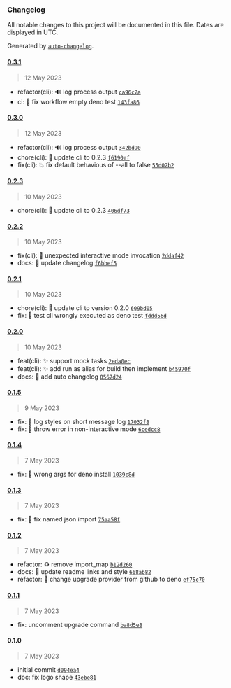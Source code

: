 ### Changelog

All notable changes to this project will be documented in this file. Dates are
displayed in UTC.

Generated by [`auto-changelog`](https://github.com/CookPete/auto-changelog).

#### [0.3.1](https://github.com/JOTSR/pita-cli/compare/0.3.0...0.3.1)

> 12 May 2023

- refactor(cli): :loud_sound: log process output
  [`ca96c2a`](https://github.com/JOTSR/pita-cli/commit/ca96c2aaa96458810f1d3e428ec487b7785daf78)
- ci: :bug: fix workflow empty deno test
  [`143fa86`](https://github.com/JOTSR/pita-cli/commit/143fa86f0090169e70edc6c04885d26522d0b95c)

#### [0.3.0](https://github.com/JOTSR/pita-cli/compare/0.2.3...0.3.0)

> 12 May 2023

- refactor(cli): :loud_sound: log process output
  [`342bd90`](https://github.com/JOTSR/pita-cli/commit/342bd90d390520d67690a1976e630a382844d522)
- chore(cli): :bookmark: update cli to 0.2.3
  [`f6190ef`](https://github.com/JOTSR/pita-cli/commit/f6190ef53692c9c2fe76378daaf8a51a16c62d36)
- fix(cli): :boom: fix default behavious of --all to false
  [`55d02b2`](https://github.com/JOTSR/pita-cli/commit/55d02b20dd0ba0cc053ee0c6f292a8bea4932e05)

#### [0.2.3](https://github.com/JOTSR/pita-cli/compare/0.2.2...0.2.3)

> 10 May 2023

- chore(cli): :bookmark: update cli to 0.2.3
  [`406df73`](https://github.com/JOTSR/pita-cli/commit/406df73b955d4a336a4006e894dfad54a6135d04)

#### [0.2.2](https://github.com/JOTSR/pita-cli/compare/0.2.1...0.2.2)

> 10 May 2023

- fix(cli): :bug: unexpected interactive mode invocation
  [`2ddaf42`](https://github.com/JOTSR/pita-cli/commit/2ddaf42dc432eefacfd9f425be62bf149b8795e9)
- docs: :memo: update changelog
  [`f6bbef5`](https://github.com/JOTSR/pita-cli/commit/f6bbef5303b174ce245e2ca4ad1770e1aea32f51)

#### [0.2.1](https://github.com/JOTSR/pita-cli/compare/0.2.0...0.2.1)

> 10 May 2023

- chore(cli): :bookmark: update cli to version 0.2.0
  [`609bd05`](https://github.com/JOTSR/pita-cli/commit/609bd05d5cce01104e60b8c157c2aa5f79ca1716)
- fix: :truck: test cli wrongly executed as deno test
  [`fddd56d`](https://github.com/JOTSR/pita-cli/commit/fddd56d46a82d5f869c1fda17e7f306ac3c450a0)

#### [0.2.0](https://github.com/JOTSR/pita-cli/compare/0.1.5...0.2.0)

> 10 May 2023

- feat(cli): :sparkles: support mock tasks
  [`2eda0ec`](https://github.com/JOTSR/pita-cli/commit/2eda0ec7e965eb41f79aefcc2d6286601e6bad18)
- feat(cli): :sparkles: add run as alias for build then implement
  [`b45970f`](https://github.com/JOTSR/pita-cli/commit/b45970fae27100e6f96e050e734ec1c87e9cf2d4)
- docs: :memo: add auto changelog
  [`0567d24`](https://github.com/JOTSR/pita-cli/commit/0567d245e6d0d971e6bab96f0685809c3de48ba4)

#### [0.1.5](https://github.com/JOTSR/pita-cli/compare/0.1.4...0.1.5)

> 9 May 2023

- fix: :bug: log styles on short message log
  [`17032f8`](https://github.com/JOTSR/pita-cli/commit/17032f8a821d73f2dfc1309fd8901991af3c3792)
- fix: :bug: throw error in non-interactive mode
  [`6cedcc8`](https://github.com/JOTSR/pita-cli/commit/6cedcc88695a2cbb37024d91845b7045be02cbdd)

#### [0.1.4](https://github.com/JOTSR/pita-cli/compare/0.1.3...0.1.4)

> 7 May 2023

- fix: :bug: wrong args for deno install
  [`1039c8d`](https://github.com/JOTSR/pita-cli/commit/1039c8d29421f196b676f720c1cd4a3c7940dee6)

#### [0.1.3](https://github.com/JOTSR/pita-cli/compare/0.1.2...0.1.3)

> 7 May 2023

- fix: :bug: fix named json import
  [`75aa58f`](https://github.com/JOTSR/pita-cli/commit/75aa58ff23ef96087d938a93dd5e9c1a6fedd81f)

#### [0.1.2](https://github.com/JOTSR/pita-cli/compare/0.1.1...0.1.2)

> 7 May 2023

- refactor: :recycle: remove import_map
  [`b12d260`](https://github.com/JOTSR/pita-cli/commit/b12d260840ee483436c608330ded968b45cb7712)
- docs: :memo: update readme links and style
  [`668ab82`](https://github.com/JOTSR/pita-cli/commit/668ab829e6f5c47bee7af7559e0239b06bfcf7de)
- refactor: :construction_worker: change upgrade provider from github to deno
  [`ef75c70`](https://github.com/JOTSR/pita-cli/commit/ef75c709629363010dd9dac2b8aa04a1a3e00d90)

#### [0.1.1](https://github.com/JOTSR/pita-cli/compare/0.1.0...0.1.1)

> 7 May 2023

- fix: uncomment upgrade command
  [`ba8d5e8`](https://github.com/JOTSR/pita-cli/commit/ba8d5e8a758285f97c8df6a4cf7a035445faef6c)

#### 0.1.0

> 7 May 2023

- initial commit
  [`d094ea4`](https://github.com/JOTSR/pita-cli/commit/d094ea411635f9f5fac528b0b684744e1f9c3eea)
- doc: fix logo shape
  [`43ebe81`](https://github.com/JOTSR/pita-cli/commit/43ebe8171db0cee2a8664c8512d4e43aba609682)
